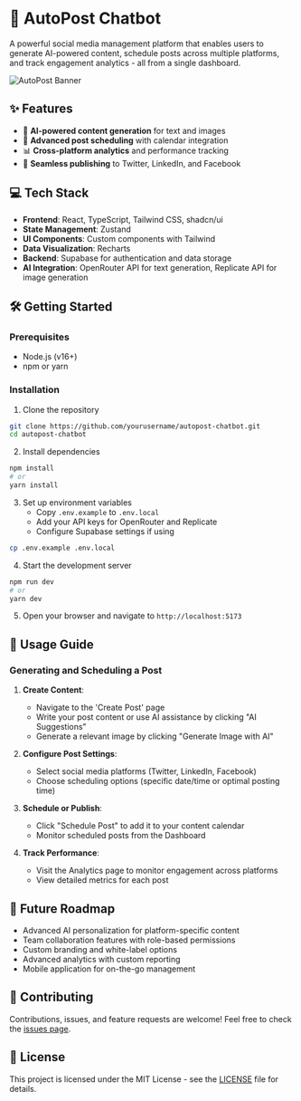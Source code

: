 
# 🚀 AutoPost Chatbot

A powerful social media management platform that enables users to generate AI-powered content, schedule posts across multiple platforms, and track engagement analytics - all from a single dashboard.

![AutoPost Banner](https://i.imgur.com/example.png)

## ✨ Features

- 🤖 **AI-powered content generation** for text and images
- 📅 **Advanced post scheduling** with calendar integration
- 📊 **Cross-platform analytics** and performance tracking
- 🔄 **Seamless publishing** to Twitter, LinkedIn, and Facebook

## 💻 Tech Stack

- **Frontend**: React, TypeScript, Tailwind CSS, shadcn/ui
- **State Management**: Zustand
- **UI Components**: Custom components with Tailwind
- **Data Visualization**: Recharts
- **Backend**: Supabase for authentication and data storage
- **AI Integration**: OpenRouter API for text generation, Replicate API for image generation

## 🛠️ Getting Started

### Prerequisites

- Node.js (v16+)
- npm or yarn

### Installation

1. Clone the repository
```bash
git clone https://github.com/yourusername/autopost-chatbot.git
cd autopost-chatbot
```

2. Install dependencies
```bash
npm install
# or
yarn install
```

3. Set up environment variables
   - Copy `.env.example` to `.env.local`
   - Add your API keys for OpenRouter and Replicate
   - Configure Supabase settings if using

```bash
cp .env.example .env.local
```

4. Start the development server
```bash
npm run dev
# or
yarn dev
```

5. Open your browser and navigate to `http://localhost:5173`

## 📝 Usage Guide

### Generating and Scheduling a Post

1. **Create Content**:
   - Navigate to the 'Create Post' page
   - Write your post content or use AI assistance by clicking "AI Suggestions"
   - Generate a relevant image by clicking "Generate Image with AI"

2. **Configure Post Settings**:
   - Select social media platforms (Twitter, LinkedIn, Facebook)
   - Choose scheduling options (specific date/time or optimal posting time)

3. **Schedule or Publish**:
   - Click "Schedule Post" to add it to your content calendar
   - Monitor scheduled posts from the Dashboard

4. **Track Performance**:
   - Visit the Analytics page to monitor engagement across platforms
   - View detailed metrics for each post

## 🔮 Future Roadmap

- Advanced AI personalization for platform-specific content
- Team collaboration features with role-based permissions
- Custom branding and white-label options
- Advanced analytics with custom reporting
- Mobile application for on-the-go management

## 🤝 Contributing

Contributions, issues, and feature requests are welcome! Feel free to check the [issues page](https://github.com/yourusername/autopost-chatbot/issues).

## 📄 License

This project is licensed under the MIT License - see the [LICENSE](LICENSE) file for details.
